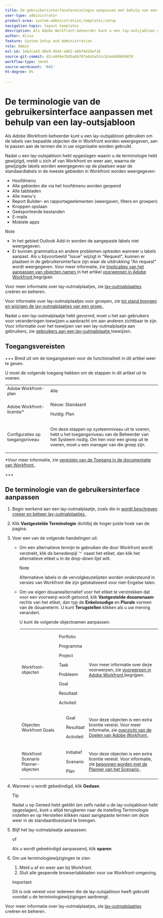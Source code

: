 ```yaml
---
title: De gebruikersinterfaceterminologie aanpassen met behulp van een lay-outsjabloon
user-type: administrator
product-area: system-administration;templates;setup
navigation-topic: layout-templates
description: Als Adobe Workfront-beheerder kunt u een lay-outsjabloon gebruiken om de labels van bepaalde objecten die in Workfront worden weergegeven, aan te passen aan de termen die in uw organisatie worden gebruikt.
author: Alina
feature: System Setup and Administration
role: Admin
exl-id: 3ab3ca43-d8e9-4545-a862-e6bf9419ef16
source-git-commit: d2ca099e78d5adb707a0a5a53ccb2e6dd06698f8
workflow-type: tm+mt
source-wordcount: '641'
ht-degree: 0%

---
```


# De terminologie van de gebruikersinterface aanpassen met behulp van een lay-outsjabloon

Als Adobe Workfront-beheerder kunt u een lay-outsjabloon gebruiken om de labels van bepaalde objecten die in Workfront worden weergegeven, aan te passen aan de termen die in uw organisatie worden gebruikt.

Nadat u een lay-outsjabloon hebt opgeslagen waarin u de terminologie hebt gewijzigd, meldt u zich af van Workfront en weer aan, waarna de gewijzigde labels worden weergegeven op de plaatsen waar de standaardlabels in de meeste gebieden in Workfront worden weergegeven:

* Hoofdmenu
* Alle gebieden die via het hoofdmenu worden geopend
* Alle tabbladen
* Alle menu&#39;s
* Report Builder- en rapportageelementen (weergaven, filters en groepen)
* Knoppen opslaan
* Geëxporteerde bestanden
* E-mails
* Mobiele apps

>[!NOTE]
>
>* In het gebied Outlook Add-in worden de aangepaste labels niet weergegeven.
>* Er kunnen grammatica en andere problemen optreden wanneer u labels aanpast. Als u bijvoorbeeld &quot;Issue&quot; wijzigt in &quot;Request&quot;, kunnen er plaatsen in de gebruikersinterface zijn waar de uitdrukking &quot;An request&quot; wordt weergegeven. Voor meer informatie, zie [ Implicaties van het aanpassen van objecten namen ](../../../workfront-basics/navigate-workfront/workfront-navigation/understand-objects.md#implications-of-customizing-object-names) in het artikel [ voorwerpen in Adobe Workfront ](../../../workfront-basics/navigate-workfront/workfront-navigation/understand-objects.md) begrijpen
>

Voor meer informatie over lay-outmalplaatjes, zie [ lay-outmalplaatjes ](../../../administration-and-setup/customize-workfront/use-layout-templates/create-and-manage-layout-templates.md) creëren en beheren.

Voor informatie over lay-outmalplaatjes voor groepen, zie [ tot stand brengen en wijzigen de lay-outmalplaatjes van een groep ](../../../administration-and-setup/manage-groups/work-with-group-objects/create-and-modify-a-groups-layout-templates.md).

Nadat u een lay-outmalplaatje hebt gevormd, moet u het aan gebruikers voor veranderingen toewijzen u aanbracht om aan anderen zichtbaar te zijn. Voor informatie over het toewijzen van een lay-outmalplaatje aan gebruikers, zie [ gebruikers aan een lay-outmalplaatje ](../use-layout-templates/assign-users-to-layout-template.md) toewijzen.

## Toegangsvereisten

+++ Breid uit om de toegangseisen voor de functionaliteit in dit artikel weer te geven.

U moet de volgende toegang hebben om de stappen in dit artikel uit te voeren:

<table style="table-layout:auto"> 
 <col> 
 <col> 
 <tbody> 
  <tr> 
   <td role="rowheader">Adobe Workfront-plan</td> 
   <td>Alle</td> 
  </tr> 
  <tr> 
   <td role="rowheader">Adobe Workfront-licentie*</td> 
   <td><p>Nieuw: Standaard</p>
  <p> Huidig: Plan</p>
   </td> 
  </tr> 
  <tr> 
   <td role="rowheader">Configuraties op toegangsniveau</td> 
   <td> <p>Om deze stappen op systeemniveau uit te voeren, hebt u het toegangsniveau van de Beheerder van het Systeem nodig.
Om hen voor een groep uit te voeren, moet u een manager van die groep zijn.</p> </td> 
  </tr> 
 </tbody> 
</table>

*Voor meer informatie, zie [ vereisten van de Toegang in de documentatie van Workfront ](/help/quicksilver/administration-and-setup/add-users/access-levels-and-object-permissions/access-level-requirements-in-documentation.md).

+++

## De terminologie van de gebruikersinterface aanpassen

1. Begin werkend aan een lay-outmalplaatje, zoals die in [ wordt beschreven creeer en beheer lay-outmalplaatjes ](../../../administration-and-setup/customize-workfront/use-layout-templates/create-and-manage-layout-templates.md).
1. Klik **Vastgestelde Terminologie** dichtbij de hoger-juiste hoek van de pagina.
1. Voer een van de volgende handelingen uit:

   * Om een alternatieve termijn te gebruiken die door Workfront wordt verstrekt, klik de benedenpijl ![ neer pijl ](assets/dropdown-arrow.png) naast het etiket, dan klik het alternatieve etiket u in de drop-down lijst wilt.

     >[!NOTE]
     >
     >Alternatieve labels in de vervolgkeuzelijsten worden ondersteund in versies van Workfront die zijn gelokaliseerd voor niet-Engelse talen.

   * Om uw eigen douanealternatief voor het etiket te verstrekken dat voor een voorwerp wordt getoond, klik **Vastgestelde douanenaam** rechts van het etiket, dan typ de **Enkelvoudige** en **Plurale** vormen van de douaneterm. U kunt **Terugstellen** klikken als u uw mening verandert.

     U kunt de volgende objectnamen aanpassen:

     <table style="table-layout:auto">
      <col>
      <col>
      <col>
      <tbody>
       <tr>
        <td role="rowheader"><p>Workfront-objecten</p></td>
        <td>
          <p>Portfolio</p>
          <p>Programma</p>
          <p>Project</p>
          <p>Taak</p>
          <p>Probleem</p>
          <p>Goal</p>
          <p>Resultaat</p>
          <p>Activiteit</p>
         </ul></td>
        <td><p>Voor meer informatie over deze voorwerpen, zie <a href="../../../workfront-basics/navigate-workfront/workfront-navigation/understand-objects.md" class="MCXref xref"> voorwerpen in Adobe Workfront </a> begrijpen.</p></td>
       </tr>
       <tr>
        <td role="rowheader"><p>Objecten Workfront Goals</p></td>
        <td>
         <ul>
          <p>Goal</p>
          <p>Resultaat</p>
          <p>Activiteit</p>
         </ul></td>
        <td><p>Voor deze objecten is een extra licentie vereist. Voor meer informatie, zie <a href="../../../workfront-goals/goal-management/wf-goals-overview.md" class="MCXref xref"> overzicht van de Doelen van Adobe Workfront </a>.</p></td>
       </tr>
       <tr data-mc-conditions="">
        <td role="rowheader"><p>Workfront Scenario Planner-objecten</p></td>
        <td>
         <ul>
          <p>Initiatief</p>
          <p>Scenario</p>
          <p>Plan </p>
         </ul></td>
        <td><p>Voor deze objecten is een extra licentie vereist. Voor informatie, zie <a href="../../../scenario-planner/get-started-with-scenario-planning.md" class="MCXref xref"> begonnen worden met de Planner van het Scenario </a>.</p></td>
       </tr>
      </tbody>
     </table>

1. Wanneer u wordt gebeëindigd, klik **Gedaan**.

   >[!TIP]
   >
   >Nadat u op Gereed hebt geklikt (en zelfs nadat u de lay-outsjabloon hebt opgeslagen), kunt u altijd terugkeren naar de instelling Terminologie instellen en op Herstellen klikken naast aangepaste termen om deze weer in de standaardtoestand te brengen.

1. Blijf het lay-outmalplaatje aanpassen.

   of

   Als u wordt gebeëindigd aanpassend, klik **sparen**.

1. Om uw terminologiewijzigingen te zien:

   1. Meld u af en weer aan bij Workfront.
   1. Sluit alle geopende browsertabbladen voor uw Workfront-omgeving.

   >[!IMPORTANT]
   >
   >Dit is ook vereist voor iedereen die de lay-outsjabloon heeft gebruikt voordat u de terminologiewijzigingen aanbrengt.

Voor meer informatie over lay-outmalplaatjes, zie [ lay-outmalplaatjes ](../../../administration-and-setup/customize-workfront/use-layout-templates/create-and-manage-layout-templates.md) creëren en beheren.
